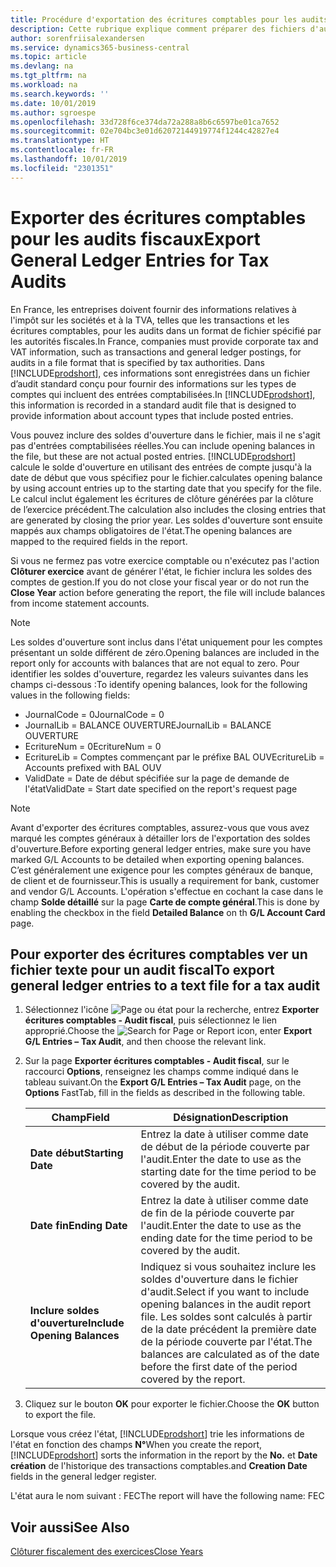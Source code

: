 ```yaml
---
title: Procédure d'exportation des écritures comptables pour les audits fiscaux
description: Cette rubrique explique comment préparer des fichiers d'audit pour se conformer à la réglementation fiscale en France.
author: sorenfriisalexandersen
ms.service: dynamics365-business-central
ms.topic: article
ms.devlang: na
ms.tgt_pltfrm: na
ms.workload: na
ms.search.keywords: ''
ms.date: 10/01/2019
ms.author: sgroespe
ms.openlocfilehash: 33d728f6ce374da72a288a8b6c6597be01ca7652
ms.sourcegitcommit: 02e704bc3e01d62072144919774f1244c42827e4
ms.translationtype: HT
ms.contentlocale: fr-FR
ms.lasthandoff: 10/01/2019
ms.locfileid: "2301351"
---
```

# <a name="export-general-ledger-entries-for-tax-audits"></a><span data-ttu-id="7dc16-103">Exporter des écritures comptables pour les audits fiscaux</span><span class="sxs-lookup"><span data-stu-id="7dc16-103">Export General Ledger Entries for Tax Audits</span></span>
<span data-ttu-id="7dc16-104">En France, les entreprises doivent fournir des informations relatives à l'impôt sur les sociétés et à la TVA, telles que les transactions et les écritures comptables, pour les audits dans un format de fichier spécifié par les autorités fiscales.</span><span class="sxs-lookup"><span data-stu-id="7dc16-104">In France, companies must provide corporate tax and VAT information, such as transactions and general ledger postings, for audits in a file format that is specified by tax authorities.</span></span> <span data-ttu-id="7dc16-105">Dans [!INCLUDE[prodshort](../../includes/prodshort.md)], ces informations sont enregistrées dans un fichier d’audit standard conçu pour fournir des informations sur les types de comptes qui incluent des entrées comptabilisées.</span><span class="sxs-lookup"><span data-stu-id="7dc16-105">In [!INCLUDE[prodshort](../../includes/prodshort.md)], this information is recorded in a standard audit file that is designed to provide information about account types that include posted entries.</span></span>

<span data-ttu-id="7dc16-106">Vous pouvez inclure des soldes d'ouverture dans le fichier, mais il ne s'agit pas d'entrées comptabilisées réelles.</span><span class="sxs-lookup"><span data-stu-id="7dc16-106">You can include opening balances in the file, but these are not actual posted entries.</span></span> [!INCLUDE[prodshort](../../includes/prodshort.md)] <span data-ttu-id="7dc16-107">calcule le solde d'ouverture en utilisant des entrées de compte jusqu'à la date de début que vous spécifiez pour le fichier.</span><span class="sxs-lookup"><span data-stu-id="7dc16-107">calculates opening balance by using account entries up to the starting date that you specify for the file.</span></span> <span data-ttu-id="7dc16-108">Le calcul inclut également les écritures de clôture générées par la clôture de l’exercice précédent.</span><span class="sxs-lookup"><span data-stu-id="7dc16-108">The calculation also includes the closing entries that are generated by closing the prior year.</span></span> <span data-ttu-id="7dc16-109">Les soldes d'ouverture sont ensuite mappés aux champs obligatoires de l'état.</span><span class="sxs-lookup"><span data-stu-id="7dc16-109">The opening balances are mapped to the required fields in the report.</span></span>  

<span data-ttu-id="7dc16-110">Si vous ne fermez pas votre exercice comptable ou n'exécutez pas l'action **Clôturer exercice** avant de générer l'état, le fichier inclura les soldes des comptes de gestion.</span><span class="sxs-lookup"><span data-stu-id="7dc16-110">If you do not close your fiscal year or do not run the **Close Year** action before generating the report, the file will include balances from income statement accounts.</span></span>  

> [!NOTE]  
>  <span data-ttu-id="7dc16-111">Les soldes d'ouverture sont inclus dans l'état uniquement pour les comptes présentant un solde différent de zéro.</span><span class="sxs-lookup"><span data-stu-id="7dc16-111">Opening balances are included in the report only for accounts with balances that are not equal to zero.</span></span> <span data-ttu-id="7dc16-112">Pour identifier les soldes d'ouverture, regardez les valeurs suivantes dans les champs ci-dessous :</span><span class="sxs-lookup"><span data-stu-id="7dc16-112">To identify opening balances, look for the following values in the following fields:</span></span>  
>   
>  -  <span data-ttu-id="7dc16-113">JournalCode = 0</span><span class="sxs-lookup"><span data-stu-id="7dc16-113">JournalCode = 0</span></span>  
> -   <span data-ttu-id="7dc16-114">JournalLib = BALANCE OUVERTURE</span><span class="sxs-lookup"><span data-stu-id="7dc16-114">JournalLib = BALANCE OUVERTURE</span></span>  
> -   <span data-ttu-id="7dc16-115">EcritureNum = 0</span><span class="sxs-lookup"><span data-stu-id="7dc16-115">EcritureNum = 0</span></span>  
> -   <span data-ttu-id="7dc16-116">EcritureLib = Comptes commençant par le préfixe BAL OUV</span><span class="sxs-lookup"><span data-stu-id="7dc16-116">EcritureLib = Accounts prefixed with BAL OUV</span></span>  
> -   <span data-ttu-id="7dc16-117">ValidDate = Date de début spécifiée sur la page de demande de l'état</span><span class="sxs-lookup"><span data-stu-id="7dc16-117">ValidDate = Start date specified on the report's request page</span></span>  

> [!NOTE]  
>  <span data-ttu-id="7dc16-118">Avant d'exporter des écritures comptables, assurez-vous que vous avez marqué les comptes généraux à détailler lors de l'exportation des soldes d'ouverture.</span><span class="sxs-lookup"><span data-stu-id="7dc16-118">Before exporting general ledger entries, make sure you have marked G/L Accounts to be detailed when exporting opening balances.</span></span> <span data-ttu-id="7dc16-119">C’est généralement une exigence pour les comptes généraux de banque, de client et de fournisseur.</span><span class="sxs-lookup"><span data-stu-id="7dc16-119">This is usually a requirement for bank, customer and vendor G/L Accounts.</span></span> <span data-ttu-id="7dc16-120">L'opération s'effectue en cochant la case dans le champ **Solde détaillé** sur la page **Carte de compte général**.</span><span class="sxs-lookup"><span data-stu-id="7dc16-120">This is done by enabling the checkbox in the field **Detailed Balance** on th **G/L Account Card** page.</span></span>
>   

## <a name="to-export-general-ledger-entries-to-a-text-file-for-a-tax-audit"></a><span data-ttu-id="7dc16-121">Pour exporter des écritures comptables ver un fichier texte pour un audit fiscal</span><span class="sxs-lookup"><span data-stu-id="7dc16-121">To export general ledger entries to a text file for a tax audit</span></span>  
1.  <span data-ttu-id="7dc16-122">Sélectionnez l'icône ![Page ou état pour la recherche](../../media/ui-search/search_small.png "Page ou état pour la recherche"), entrez **Exporter écritures comptables - Audit fiscal**, puis sélectionnez le lien approprié.</span><span class="sxs-lookup"><span data-stu-id="7dc16-122">Choose the ![Search for Page or Report](../../media/ui-search/search_small.png "Search for Page or Report icon") icon, enter **Export G/L Entries – Tax Audit**, and then choose the relevant link.</span></span>  
2.  <span data-ttu-id="7dc16-123">Sur la page **Exporter écritures comptables - Audit fiscal**, sur le raccourci **Options**, renseignez les champs comme indiqué dans le tableau suivant.</span><span class="sxs-lookup"><span data-stu-id="7dc16-123">On the **Export G/L Entries – Tax Audit** page, on the **Options** FastTab, fill in the fields as described in the following table.</span></span>  

    |<span data-ttu-id="7dc16-124">Champ</span><span class="sxs-lookup"><span data-stu-id="7dc16-124">Field</span></span>|<span data-ttu-id="7dc16-125">Désignation</span><span class="sxs-lookup"><span data-stu-id="7dc16-125">Description</span></span>|  
    |---------------------------------|---------------------------------------|  
    |<span data-ttu-id="7dc16-126">**Date début**</span><span class="sxs-lookup"><span data-stu-id="7dc16-126">**Starting Date**</span></span>|<span data-ttu-id="7dc16-127">Entrez la date à utiliser comme date de début de la période couverte par l'audit.</span><span class="sxs-lookup"><span data-stu-id="7dc16-127">Enter the date to use as the starting date for the time period to be covered by the audit.</span></span>|  
    |<span data-ttu-id="7dc16-128">**Date fin**</span><span class="sxs-lookup"><span data-stu-id="7dc16-128">**Ending Date**</span></span>|<span data-ttu-id="7dc16-129">Entrez la date à utiliser comme date de fin de la période couverte par l'audit.</span><span class="sxs-lookup"><span data-stu-id="7dc16-129">Enter the date to use as the ending date for the time period to be covered by the audit.</span></span>|  
    |<span data-ttu-id="7dc16-130">**Inclure soldes d'ouverture**</span><span class="sxs-lookup"><span data-stu-id="7dc16-130">**Include Opening Balances**</span></span>|<span data-ttu-id="7dc16-131">Indiquez si vous souhaitez inclure les soldes d'ouverture dans le fichier d'audit.</span><span class="sxs-lookup"><span data-stu-id="7dc16-131">Select if you want to include opening balances in the audit report file.</span></span> <span data-ttu-id="7dc16-132">Les soldes sont calculés à partir de la date précédent la première date de la période couverte par l'état.</span><span class="sxs-lookup"><span data-stu-id="7dc16-132">The balances are calculated as of the date before the first date of the period covered by the report.</span></span>|  

3.  <span data-ttu-id="7dc16-133">Cliquez sur le bouton **OK** pour exporter le fichier.</span><span class="sxs-lookup"><span data-stu-id="7dc16-133">Choose the **OK** button to export the file.</span></span>  

<span data-ttu-id="7dc16-134">Lorsque vous créez l'état, [!INCLUDE[prodshort](../../includes/prodshort.md)] trie les informations de l'état en fonction des champs **N°**</span><span class="sxs-lookup"><span data-stu-id="7dc16-134">When you create the report, [!INCLUDE[prodshort](../../includes/prodshort.md)] sorts the information in the report by the **No.**</span></span> <span data-ttu-id="7dc16-135">et **Date création** de l'historique des transactions comptables.</span><span class="sxs-lookup"><span data-stu-id="7dc16-135">and **Creation Date** fields in the general ledger register.</span></span>  

<span data-ttu-id="7dc16-136">L'état aura le nom suivant : <taxpayername>FEC<YYYYMMDD></span><span class="sxs-lookup"><span data-stu-id="7dc16-136">The report will have the following name: <taxpayername>FEC<YYYYMMDD></span></span>  

## <a name="see-also"></a><span data-ttu-id="7dc16-137">Voir aussi</span><span class="sxs-lookup"><span data-stu-id="7dc16-137">See Also</span></span>  
 [<span data-ttu-id="7dc16-138">Clôturer fiscalement des exercices</span><span class="sxs-lookup"><span data-stu-id="7dc16-138">Close Years</span></span>](how-to-close-years.md)

